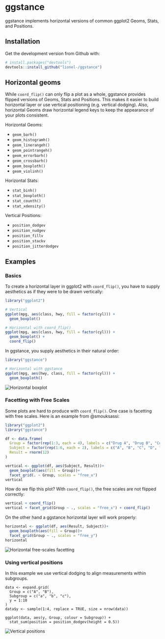 
# ggstance

ggstance implements horizontal versions of common ggplot2 Geoms,
Stats, and Positions.


## Installation

Get the development version from Github with:

```R
# install.packages("devtools")
devtools::install_github("lionel-/ggstance")
```


## Horizontal geoms

While `coord_flip()` can only flip a plot as a whole, ggstance
provides flipped versions of Geoms, Stats and Positions. This makes it
easier to build horizontal layer or use vertical positioning
(e.g. vertical dodging). Also, horizontal Geoms draw horizontal
legend keys to keep the appearance of your plots consistent.

Horizontal Geoms:

- `geom_barh()`
- `geom_histogramh()`
- `geom_linerangeh()`
- `geom_pointrangeh()`
- `geom_errorbarh()`
- `geom_crossbarh()`
- `geom_boxploth()`
- `geom_violinh()`

Horizontal Stats:

- `stat_binh()`
- `stat_boxploth()`
- `stat_counth()`
- `stat_xdensity()`

Vertical Positions:

- `position_dodgev`
- `position_nudgev`
- `position_fillv`
- `position_stackv`
- `position_jitterdodgev`


## Examples

### Basics ###

To create a horizontal layer in ggplot2 with `coord_flip()`, you have
to supply aesthetics as if they were to be drawn vertically:

```r
library("ggplot2")

# Vertical
ggplot(mpg, aes(class, hwy, fill = factor(cyl))) +
  geom_boxplot()

# Horizontal with coord_flip()
ggplot(mpg, aes(class, hwy, fill = factor(cyl))) +
  geom_boxplot() +
  coord_flip()
```

In ggstance, you supply aesthetics in their natural order:

```r
library("ggstance")

# Horizontal with ggstance
ggplot(mpg, aes(hwy, class, fill = factor(cyl))) +
  geom_boxploth()
```

![Horizontal boxplot](https://raw.githubusercontent.com/lionel-/ggstance/readme/boxplot.png)


### Facetting with Free Scales

Some plots are hard to produce with `coord_flip()`. One case is
facetting with free scales. Here is an example from @smouksassi:

```r
library("ggplot2")
library("ggstance")

df <- data.frame(
  Group = factor(rep(1:3, each = 4), labels = c("Drug A", "Drug B", "Control")),
  Subject = factor(rep(1:6, each = 2), labels = c("A", "B", "C", "D", "E", "F")),
  Result = rnorm(12)
)

vertical <- ggplot(df, aes(Subject, Result))+
  geom_boxplot(aes(fill = Group))+
  facet_grid(. ~ Group, scales = "free_x")
vertical
```

How do we flip this plot? With `coord_flip()`, the free scales are not
flipped correctly:

```r
vertical + coord_flip()
vertical + facet_grid(Group ~ ., scales = "free_x") + coord_flip()
```

On the other hand a ggstance horizontal layer will work properly:

```r
horizontal <- ggplot(df, aes(Result, Subject))+
  geom_boxploth(aes(fill = Group))+
  facet_grid(Group ~ ., scales = "free_y")
horizontal
```

![Horizontal free-scales facetting](https://raw.githubusercontent.com/lionel-/ggstance/readme/facet-free-scales.png)


### Using vertical positions

In this example we use vertical dodging to align measurements
within subgroups.

```{r}
data <- expand.grid(
  Group = c("A", "B"),
  Subgroup = c("a", "b", "c"),
  y = 1:10
)
data$y <- sample(1:4, replace = TRUE, size = nrow(data))

ggplot(data, aes(y, Group, colour = Subgroup)) +
  stat_sum(position = position_dodgev(height = 0.5))
```

![Vertical positions](https://raw.githubusercontent.com/lionel-/ggstance/readme/position.png)
